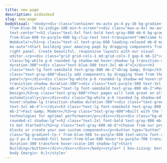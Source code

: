 ```yaml
---
title: new page
description: asdasdasd
slug: new-page
bodyVisual: '<body><div class="container mx-auto px-4 py-16 bg-gradient-to-br
  from-blue-50 to-indigo-100 min-h-screen"><div class="max-w-4xl mx-auto
  text-center"><h1 class="text-5xl font-bold text-gray-800 mb-6 bg-gradient-to-r
  from-blue-600 to-purple-600 bg-clip-text text-transparent">Welcome to
  WebAcela!</h1><p class="text-xl text-gray-600 leading-relaxed mb-8 max-w-2xl
  mx-auto">Start building your amazing page by dragging components from the
  right panel. Create beautiful, responsive layouts with our visual
  editor.</p><div class="grid grid-cols-1 md:grid-cols-3 gap-6 mb-12"><div
  class="bg-white p-6 rounded-lg shadow-md hover:shadow-lg transition-shadow
  duration-300"><div class="text-blue-500 text-3xl mb-4">🎨</div><h3
  class="text-lg font-semibold text-gray-800 mb-2">Drag &amp; Drop</h3><p
  class="text-gray-600">Easily add components by dragging them from the blocks
  panel</p></div><div class="bg-white p-6 rounded-lg shadow-md hover:shadow-lg
  transition-shadow duration-300"><div class="text-purple-500 text-3xl
  mb-4">📱</div><h3 class="text-lg font-semibold text-gray-800 mb-2">Responsive
  Design</h3><p class="text-gray-600">Your pages will look great on all devices
  automatically</p></div><div class="bg-white p-6 rounded-lg shadow-md
  hover:shadow-lg transition-shadow duration-300"><div class="text-green-500
  text-3xl mb-4">⚡</div><h3 class="text-lg font-semibold text-gray-800
  mb-2">Fast &amp; Modern</h3><p class="text-gray-600">Built with the latest web
  technologies for optimal performance</p></div></div><div class="bg-white p-8
  rounded-xl shadow-lg"><h2 class="text-2xl font-bold text-gray-800 mb-4">Ready
  to Get Started?</h2><p class="text-gray-600 mb-6">Choose from our pre-designed
  blocks or create your own custom components</p><button type="button"
  class="bg-gradient-to-r from-blue-500 to-purple-600 text-white font-semibold
  py-3 px-8 rounded-full hover:from-blue-600 hover:to-purple-700 transition-all
  duration-300 transform hover:scale-105 shadow-lg">Start
  Building</button></div></div></div></body><style>* { box-sizing: border-box; }
  body {margin: 0;}</style>'
---
```

